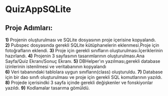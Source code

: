 # QuizAppSQLite

 
 ## Proje Adımları:
  **1)** Projenin oluşturulması ve SQLite dosyasının proje içerisine kopyalandı.  
  **2)** Pubspec dosyasında gerekli SQLite kütüphanelerin eklenmesi.Proje için fotoğrafların eklendi.
  **3)** Proje için gerekli sınıfların oluşturulması.İçeriklerinin hazırlandı.
  **4)** Projenin 3 sayfasının tasarımlarının oluşturulması.Ana Sayfa/Quiz Ekranı/Sonuç Ekranı.
  **5)** DBHelper'ın yazılması,gerekli database izinlerinin istenilmesi ve veritabanının kopyalandı  
  **6)** Veri tabanındaki tablolara uygun sınıfların(class) oluşturuldu. 
  **7)** Database için bir dao sınıfı oluşturulması ve proje için gerekli SQL komutlarının yazıldı. 
  **8)** Projede içerisindki 3 sayfa içinde gerekli değişkenler ve fonskiyonlar yazıldı. 
  **9)** Kodlamalar tasarıma gömüldü.
